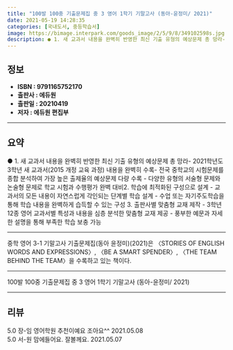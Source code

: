 ```yaml
---
title: "100발 100중 기출문제집 중 3 영어 1학기 기말고사 (동아-윤정미/ 2021)"
date: 2021-05-19 14:28:35
categories: [국내도서, 중등학습서]
image: https://bimage.interpark.com/goods_image/2/5/9/8/349102598s.jpg
description: ● 1. 새 교과서 내용을 완벽히 반영한 최신 기출 유형의 예상문제 총 망라- 2021학년도 3학년 새 교과서(2015 개정 교육 과정) 내용을 완벽히 수록- 전국 중학교의 시험문제를 종합 분석하여 가장 높은 출제율의 예상문제 다량 수록 - 다양한 유형의 서술형 문제와 논술형 문제로
---
```


## **정보**

- **ISBN : 9791165752170**
- **출판사 : 에듀원**
- **출판일 : 20210419**
- **저자 : 에듀원 편집부**

------



## **요약**

●  1. 새 교과서 내용을 완벽히 반영한 최신 기출 유형의 예상문제 총 망라- 2021학년도 3학년 새 교과서(2015 개정 교육 과정) 내용을 완벽히 수록- 전국 중학교의 시험문제를 종합 분석하여 가장 높은 출제율의 예상문제 다량 수록 - 다양한 유형의 서술형 문제와 논술형 문제로 학교 시험과 수행평가 완벽 대비2. 학습에 최적화된 구성으로 설계 - 교과서의 모든 내용이 자연스럽게 각인되는 단계별 학습 설계 - 수업 또는 자기주도학습을 통해 학습 내용을 완벽하게 습득할 수 있는 구성 3. 출판사별 맞춤형 교재 제작 - 3학년 12종 영어 교과서별 특성과 내용을 심층 분석한 맞춤형 교재 제공 - 풍부한 예문과 자세한 설명을 통해 부족한 학습 보충 가능

------

중학 영어 3-1 기말고사 기출문제집(동아 윤정미)(2021)은 〈STORIES OF ENGLISH WORDS AND EXPRESSIONS〉, 〈BE A SMART SPENDER〉, 〈THE TEAM BEHIND THE TEAM〉을 수록하고 있는 책이다.

------


100발 100중 기출문제집 중 3 영어 1학기 기말고사 (동아-윤정미/ 2021) 

------


## **리뷰** 

5.0 장-임 영어학원 추천이예요 조아요^^ 2021.05.08 <br/>5.0 서-원 맘에들어요. 잘볼께요. 2021.05.07 <br/>